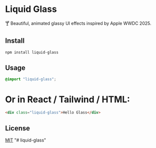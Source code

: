 # Liquid Glass

🍸 Beautiful, animated glassy UI effects inspired by Apple WWDC 2025.

## Install

```bash
npm install liquid-glass
```

## Usage

```css
@import "liquid-glass";
```

# Or in React / Tailwind / HTML:

```html
<div class="liquid-glass">Hello Glass</div>
```

## License

[MIT](https://choosealicense.com/licenses/mit/)
"# liquid-glass" 
